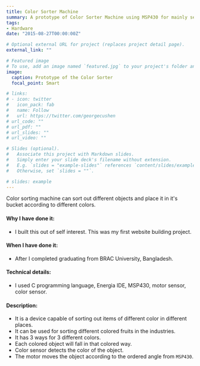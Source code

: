 ```yaml
---
title: Color Sorter Machine
summary: A prototype of Color Sorter Machine using MSP430 for mainly separating basic 3 colored (red, blue, green) objects
tags:
- Hardware
date: "2015-08-27T00:00:00Z"

# Optional external URL for project (replaces project detail page).
external_link: ""

# Featured image
# To use, add an image named `featured.jpg` to your project's folder and keep this below section for caption. However, caption is optional. 
image:
  caption: Prototype of the Color Sorter
  focal_point: Smart

# links:
# - icon: twitter
#   icon_pack: fab
#   name: Follow
#   url: https://twitter.com/georgecushen
# url_code: ""
# url_pdf: ""
# url_slides: ""
# url_video: ""

# Slides (optional).
#   Associate this project with Markdown slides.
#   Simply enter your slide deck's filename without extension.
#   E.g. `slides = "example-slides"` references `content/slides/example-slides.md`.
#   Otherwise, set `slides = ""`.

# slides: example
---
```


Color sorting machine can sort out different objects and place it in it's bucket according to different colors. 

#### Why I have done it:
- I built this out of self interest. This was my first website building project.

#### When I have done it: 
- After I completed graduating from BRAC University, Bangladesh.

#### Technical details: 
- I used C programming language, Energia IDE, MSP430, motor sensor, color sensor.

#### Description:
- It is a device capable of sorting out items of different color in different places.
- It can be used for sorting different colored fruits in the industries.
- It has 3 ways for 3 different colors.
- Each colored object will fall in that colored way.
- Color sensor detects the color of the object.
- The motor moves the object according to the ordered angle from `MSP430`.
